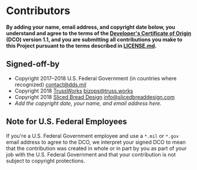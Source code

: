 # Contributors

**By adding your name, email address, and copyright date below, you understand and agree to the terms of the [Developer's Certificate of Origin](https://developercertificate.org) (DCO) version 1.1, and you are submitting all contributions you make to this Project pursuant to the terms described in [LICENSE.md][license].**

## Signed-off-by

- Copyright 2017–2018 U.S. Federal Government (in countries where recognized) contact@dds.mil
- Copyright 2018 [TrussWorks](https://truss.works) bizops@truss.works
- Copyright 2018 [Sliced Bread Design](http://www.slicedbreaddesign.com/) info@slicedbreaddesign.com
- _Add the copyright date, your name, and email address here._

## Note for U.S. Federal Employees

If you're a U.S. Federal Government employee and use a `*.mil` or `*.gov` email address to agree to the DCO, we interpret your signed DCO to mean that the contribution was created in whole or in part by you as part of your job with the U.S. Federal Government and that your contribution is not subject to copyright protections.

[license]: https://github.com/transcom/mymove/blob/main/LICENSE.md
